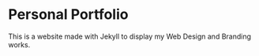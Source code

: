# Personal Portfolio

This is a website made with Jekyll to display my Web Design and Branding works.